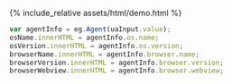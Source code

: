{% include_relative assets/html/demo.html %}

```js
var agentInfo = eg.Agent(uaInput.value);
osName.innerHTML = agentInfo.os.name;
osVersion.innerHTML = agentInfo.os.version;
browserName.innerHTML = agentInfo.browser.name;
browserVersion.innerHTML = agentInfo.browser.version;
browserWebview.innerHTML = agentInfo.browser.webview;
```